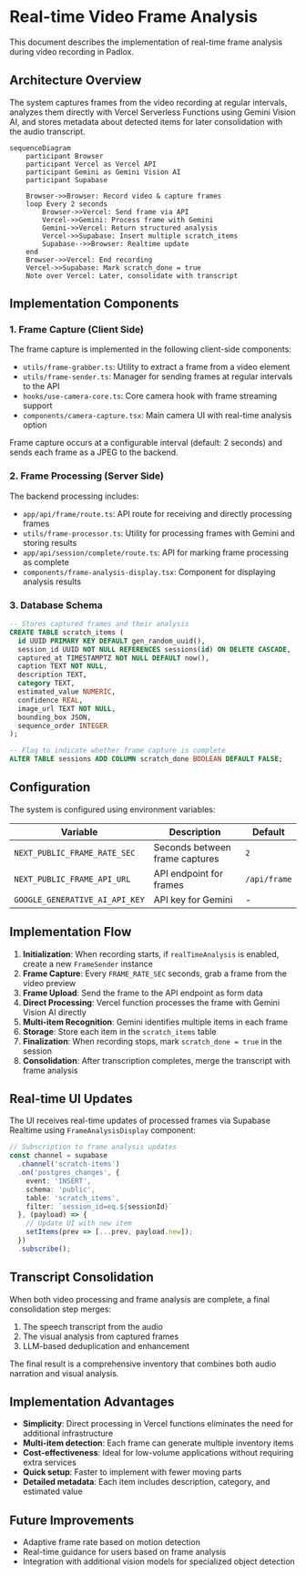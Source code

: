 # Real-time Video Frame Analysis

This document describes the implementation of real-time frame analysis during video recording in Padlox.

## Architecture Overview

The system captures frames from the video recording at regular intervals, analyzes them directly with Vercel Serverless Functions using Gemini Vision AI, and stores metadata about detected items for later consolidation with the audio transcript.

```mermaid
sequenceDiagram
    participant Browser
    participant Vercel as Vercel API
    participant Gemini as Gemini Vision AI
    participant Supabase
    
    Browser->>Browser: Record video & capture frames
    loop Every 2 seconds
        Browser->>Vercel: Send frame via API
        Vercel->>Gemini: Process frame with Gemini
        Gemini->>Vercel: Return structured analysis
        Vercel->>Supabase: Insert multiple scratch_items
        Supabase-->>Browser: Realtime update
    end
    Browser->>Vercel: End recording
    Vercel->>Supabase: Mark scratch_done = true
    Note over Vercel: Later, consolidate with transcript
```

## Implementation Components

### 1. Frame Capture (Client Side)

The frame capture is implemented in the following client-side components:

- `utils/frame-grabber.ts`: Utility to extract a frame from a video element
- `utils/frame-sender.ts`: Manager for sending frames at regular intervals to the API
- `hooks/use-camera-core.ts`: Core camera hook with frame streaming support
- `components/camera-capture.tsx`: Main camera UI with real-time analysis option

Frame capture occurs at a configurable interval (default: 2 seconds) and sends each frame as a JPEG to the backend.

### 2. Frame Processing (Server Side)

The backend processing includes:

- `app/api/frame/route.ts`: API route for receiving and directly processing frames
- `utils/frame-processor.ts`: Utility for processing frames with Gemini and storing results
- `app/api/session/complete/route.ts`: API for marking frame processing as complete
- `components/frame-analysis-display.tsx`: Component for displaying analysis results

### 3. Database Schema

```sql
-- Stores captured frames and their analysis
CREATE TABLE scratch_items (
  id UUID PRIMARY KEY DEFAULT gen_random_uuid(),
  session_id UUID NOT NULL REFERENCES sessions(id) ON DELETE CASCADE,
  captured_at TIMESTAMPTZ NOT NULL DEFAULT now(),
  caption TEXT NOT NULL,
  description TEXT,
  category TEXT,
  estimated_value NUMERIC,
  confidence REAL,
  image_url TEXT NOT NULL,
  bounding_box JSON,
  sequence_order INTEGER
);

-- Flag to indicate whether frame capture is complete
ALTER TABLE sessions ADD COLUMN scratch_done BOOLEAN DEFAULT FALSE;
```

## Configuration

The system is configured using environment variables:

| Variable | Description | Default |
|----------|-------------|---------|
| `NEXT_PUBLIC_FRAME_RATE_SEC` | Seconds between frame captures | `2` |
| `NEXT_PUBLIC_FRAME_API_URL` | API endpoint for frames | `/api/frame` |
| `GOOGLE_GENERATIVE_AI_API_KEY` | API key for Gemini | - |

## Implementation Flow

1. **Initialization**: When recording starts, if `realTimeAnalysis` is enabled, create a new `FrameSender` instance
2. **Frame Capture**: Every `FRAME_RATE_SEC` seconds, grab a frame from the video preview
3. **Frame Upload**: Send the frame to the API endpoint as form data
4. **Direct Processing**: Vercel function processes the frame with Gemini Vision AI directly
5. **Multi-item Recognition**: Gemini identifies multiple items in each frame
6. **Storage**: Store each item in the `scratch_items` table
7. **Finalization**: When recording stops, mark `scratch_done = true` in the session
8. **Consolidation**: After transcription completes, merge the transcript with frame analysis

## Real-time UI Updates

The UI receives real-time updates of processed frames via Supabase Realtime using `FrameAnalysisDisplay` component:

```typescript
// Subscription to frame analysis updates
const channel = supabase
  .channel('scratch-items')
  .on('postgres_changes', { 
    event: 'INSERT', 
    schema: 'public', 
    table: 'scratch_items',
    filter: `session_id=eq.${sessionId}` 
  }, (payload) => {
    // Update UI with new item
    setItems(prev => [...prev, payload.new]);
  })
  .subscribe();
```

## Transcript Consolidation

When both video processing and frame analysis are complete, a final consolidation step merges:

1. The speech transcript from the audio
2. The visual analysis from captured frames
3. LLM-based deduplication and enhancement

The final result is a comprehensive inventory that combines both audio narration and visual analysis.

## Implementation Advantages

- **Simplicity**: Direct processing in Vercel functions eliminates the need for additional infrastructure
- **Multi-item detection**: Each frame can generate multiple inventory items
- **Cost-effectiveness**: Ideal for low-volume applications without requiring extra services
- **Quick setup**: Faster to implement with fewer moving parts
- **Detailed metadata**: Each item includes description, category, and estimated value

## Future Improvements

- Adaptive frame rate based on motion detection
- Real-time guidance for users based on frame analysis
- Integration with additional vision models for specialized object detection 